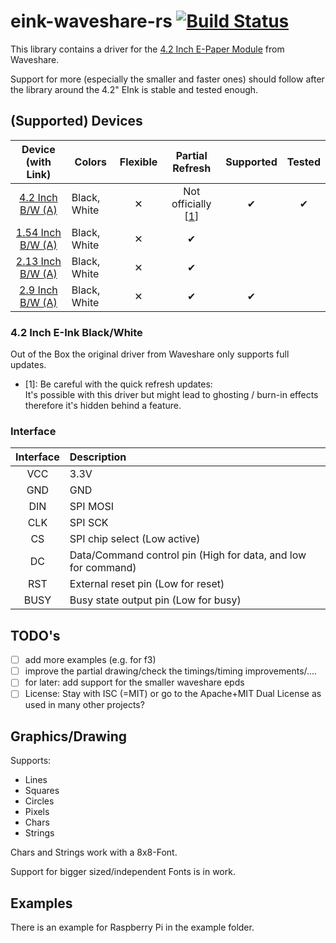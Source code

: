 # eink-waveshare-rs [![Build Status](https://travis-ci.com/Caemor/eink-waveshare-rs.svg?branch=master)](https://travis-ci.com/Caemor/eink-waveshare-rs)

This library contains a driver for the [4.2 Inch E-Paper Module](https://www.waveshare.com/wiki/4.2inch_e-Paper_Module) from Waveshare.

Support for more (especially the smaller and faster ones) should follow after the library around the 4.2" EInk is stable and tested enough.

## (Supported) Devices

| Device (with Link) | Colors | Flexible | Partial Refresh | Supported | Tested |
| :---: | --- | :---: | :---: | :---: | :---: |
| [4.2 Inch B/W (A)](https://www.waveshare.com/product/4.2inch-e-paper-module.htm) | Black, White | ✕ | Not officially [[1](#42-inch-e-ink-blackwhite)] | ✔ | ✔ |
| [1.54 Inch B/W (A)](https://www.waveshare.com/1.54inch-e-Paper-Module.htm) | Black, White | ✕ | ✔ |  |  |
| [2.13 Inch B/W (A)](https://www.waveshare.com/product/2.13inch-e-paper-hat.htm) | Black, White | ✕ | ✔ |  |  |
| [2.9 Inch B/W (A)](https://www.waveshare.com/product/2.9inch-e-paper-module.htm) | Black, White | ✕ | ✔ | ✔ |  |


### 4.2 Inch E-Ink Black/White

Out of the Box the original driver from Waveshare only supports full updates. 

- [1]: Be careful with the quick refresh updates: <br>
It's possible with this driver but might lead to ghosting / burn-in effects therefore it's hidden behind a feature.

### Interface

| Interface | Description |
| :---: |  :--- |
| VCC 	|   3.3V |
| GND   | 	GND |
| DIN   | 	SPI MOSI |
| CLK   | 	SPI SCK |
| CS    | 	SPI chip select (Low active) |
| DC    | 	Data/Command control pin (High for data, and low for command) |
| RST   | 	External reset pin (Low for reset) |
| BUSY  | 	Busy state output pin (Low for busy)  |

## TODO's

- [ ] add more examples (e.g. for f3)
- [ ] improve the partial drawing/check the timings/timing improvements/....
- [ ] for later: add support for the smaller waveshare epds
- [ ] License: Stay with ISC (=MIT) or go to the Apache+MIT Dual License as used in many other projects?

## Graphics/Drawing

Supports:
- Lines
- Squares
- Circles
- Pixels
- Chars
- Strings

Chars and Strings work with a 8x8-Font.

Support for bigger sized/independent Fonts is in work.

## Examples

There is an example for Raspberry Pi in the example folder.




